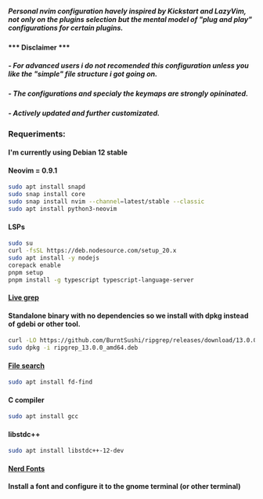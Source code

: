 ##### Personal nvim configuration havely inspired by Kickstart and LazyVim, not only on the plugins selection but the mental model of "plug and play" configurations for certain plugins.

#### *** Disclaimer *** 
##### - For advanced users i do not recomended this configuration unless you like the "simple" file structure i got going on.
##### - The configurations and specialy the keymaps are strongly opininated.
##### - Actively updated and further customizated.

### Requeriments: 
#### I'm currently using Debian 12 stable
#### Neovim = 0.9.1
```bash
sudo apt install snapd
sudo snap install core
sudo snap install nvim --channel=latest/stable --classic
sudo apt install python3-neovim
```
#### LSPs
```bash
sudo su
curl -fsSL https://deb.nodesource.com/setup_20.x
sudo apt install -y nodejs
corepack enable
pnpm setup
pnpm install -g typescript typescript-language-server
```
#### [Live grep](https://github.com/BurntSushi/ripgrep)
#### Standalone binary with no dependencies so we install with dpkg instead of gdebi or other tool.
```bash
curl -LO https://github.com/BurntSushi/ripgrep/releases/download/13.0.0/ripgrep_13.0.0_amd64.deb
sudo dpkg -i ripgrep_13.0.0_amd64.deb
```
#### [File search](https://github.com/sharkdp/fd)
```bash
sudo apt install fd-find
```
#### C compiler
```bash
sudo apt install gcc
```
#### libstdc++
```bash
sudo apt install libstdc++-12-dev
```
#### [Nerd Fonts](https://github.com/ryanoasis/nerd-fonts)
#### Install a font and configure it to the gnome terminal (or other terminal)
